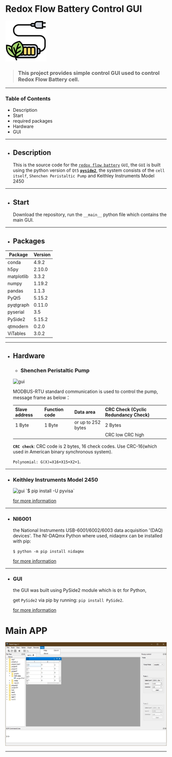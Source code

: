 # Redox Flow Battery Control GUI


![](https://github.com/Mohamed-Nser-Said/RFB_control_sys/blob/master/main_simple_ui/icons/manimage.png)

  > ### This project provides simple control GUI used to control Redox Flow Battery cell.

---

### Table of Contents
* Description
* Start
* required packages
* Hardware
* GUI


---
* ## Description 

   This is the source code for the [`redox flow battery`](https://en.wikipedia.org/wiki/Flow_battery) `GUI`,
  the `GUI` is built using the python version of `Qt5`  [**`pyside2`**](https://doc.qt.io/qtforpython/index.html), the system consists
   of the `cell itself`, `Shenchen Peristaltic Pump` and Keithley Instruments Model 2450
    
---
* ## Start
    Download the repository, run the `__main__` python file which contains the main GUI.
---
* ## Packages


Package                           | Version
----------------------------------| -------------------
conda                             | 4.9.2
h5py                              | 2.10.0
matplotlib                        | 3.3.2
numpy                             | 1.19.2
pandas                            | 1.1.3
PyQt5                             | 5.15.2
pyqtgraph                         | 0.11.0
pyserial                          | 3.5
PySide2                           | 5.15.2
qtmodern                          | 0.2.0
ViTables                          | 3.0.2

---
* ## Hardware
  * ### Shenchen Peristaltic Pump
  <img src="https://www.good-pump.com/uploadfile/load/images/2020/202004/20200407/15/20200407103434z1kzlgic.jpg" alt="gui" width="300"/>
  
  MODBUS-RTU standard communication is used to control the pump, message frame as below：
  
  |Slave address | Function code | Data area         | CRC Check (Cyclic Redundancy Check)   |
  |--------------|---------------|-------------------|---------------------------------------|
  |1 Byte        | 1 Byte        | or up to 252 bytes|     2 Bytes                           |
  |              |               |                   |  CRC low       CRC high               |
  
  **`CRC check`**: CRC code is 2 bytes, 16 check codes. Use CRC-16(which used in American binary
synchronous system).

    `Polynomial: G(X)=X16+X15+X2+1`.
---
  * ### Keithley Instruments Model 2450
    <img src="https://www.distrelec.de/Web/WebShopImages/landscape_large/95/80/keithley-2450.jpg" alt="gui" width="300"/> 
    `$ pip install -U pyvisa`
    
    [for more information](https://pyvisa.readthedocs.io/en/latest/introduction/getting.html)
    

    
        
  
---
  * ### NI6001
     the National Instruments USB-6001/6002/6003 data acquisition '(DAQ) devices'. The NI-DAQmx Python where used, nidaqmx can be installed with pip:
    
    `$ python -m pip install nidaqmx`
     
    [for more information](https://nidaqmx-python.readthedocs.io/en/latest/)

---

  * ### GUI
    the GUI was built using PySide2 module which is `Qt` for Python,
    
    get `PySide2` via pip by running:
    `pip install PySide2`.
    
    [for more information](https://wiki.qt.io/Qt_for_Python)
    
    
# **Main APP** 
 <img src="https://github.com/Mohamed-Nser-Said/RDF_project/blob/main/icons/new_des.jpg?raw=true" alt="gui" width="700"/>



  

    
    
    
    
 




---
   


